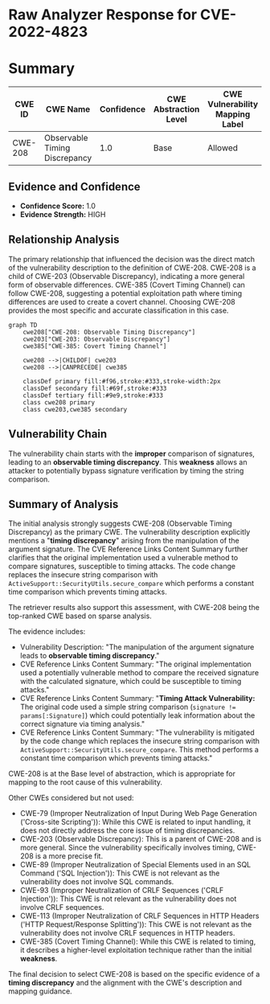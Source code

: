 # Raw Analyzer Response for CVE-2022-4823

# Summary
| CWE ID | CWE Name | Confidence | CWE Abstraction Level | CWE Vulnerability Mapping Label | CWE-Vulnerability Mapping Notes |
|---|---|---|---|---|---|
| CWE-208 | Observable Timing Discrepancy | 1.0 | Base | Allowed | Primary CWE |

## Evidence and Confidence

*   **Confidence Score:** 1.0
*   **Evidence Strength:** HIGH

## Relationship Analysis
The primary relationship that influenced the decision was the direct match of the vulnerability description to the definition of CWE-208. CWE-208 is a child of CWE-203 (Observable Discrepancy), indicating a more general form of observable differences. CWE-385 (Covert Timing Channel) can follow CWE-208, suggesting a potential exploitation path where timing differences are used to create a covert channel. Choosing CWE-208 provides the most specific and accurate classification in this case.

```mermaid
graph TD
    cwe208["CWE-208: Observable Timing Discrepancy"]
    cwe203["CWE-203: Observable Discrepancy"]
    cwe385["CWE-385: Covert Timing Channel"]
    
    cwe208 -->|CHILDOF| cwe203
    cwe208 -->|CANPRECEDE| cwe385
    
    classDef primary fill:#f96,stroke:#333,stroke-width:2px
    classDef secondary fill:#69f,stroke:#333
    classDef tertiary fill:#9e9,stroke:#333
    class cwe208 primary
    class cwe203,cwe385 secondary
```

## Vulnerability Chain
The vulnerability chain starts with the **improper** comparison of signatures, leading to an **observable timing discrepancy**. This **weakness** allows an attacker to potentially bypass signature verification by timing the string comparison.

## Summary of Analysis
The initial analysis strongly suggests CWE-208 (Observable Timing Discrepancy) as the primary CWE. The vulnerability description explicitly mentions a "**timing discrepancy**" arising from the manipulation of the argument signature. The CVE Reference Links Content Summary further clarifies that the original implementation used a vulnerable method to compare signatures, susceptible to timing attacks. The code change replaces the insecure string comparison with `ActiveSupport::SecurityUtils.secure_compare` which performs a constant time comparison which prevents timing attacks.

The retriever results also support this assessment, with CWE-208 being the top-ranked CWE based on sparse analysis.

The evidence includes:

*   Vulnerability Description: "The manipulation of the argument signature leads to **observable timing discrepancy**."
*   CVE Reference Links Content Summary: "The original implementation used a potentially vulnerable method to compare the received signature with the calculated signature, which could be susceptible to timing attacks."
*   CVE Reference Links Content Summary: "**Timing Attack Vulnerability:** The original code used a simple string comparison (`signature != params[:Signature]`) which could potentially leak information about the correct signature via timing analysis."
*   CVE Reference Links Content Summary: "The vulnerability is mitigated by the code change which replaces the insecure string comparison with `ActiveSupport::SecurityUtils.secure_compare`. This method performs a constant time comparison which prevents timing attacks."

CWE-208 is at the Base level of abstraction, which is appropriate for mapping to the root cause of this vulnerability.

Other CWEs considered but not used:

*   CWE-79 (Improper Neutralization of Input During Web Page Generation ('Cross-site Scripting')): While this CWE is related to input handling, it does not directly address the core issue of timing discrepancies.
*   CWE-203 (Observable Discrepancy): This is a parent of CWE-208 and is more general. Since the vulnerability specifically involves timing, CWE-208 is a more precise fit.
*   CWE-89 (Improper Neutralization of Special Elements used in an SQL Command ('SQL Injection')): This CWE is not relevant as the vulnerability does not involve SQL commands.
*   CWE-93 (Improper Neutralization of CRLF Sequences ('CRLF Injection')): This CWE is not relevant as the vulnerability does not involve CRLF sequences.
*   CWE-113 (Improper Neutralization of CRLF Sequences in HTTP Headers ('HTTP Request/Response Splitting')): This CWE is not relevant as the vulnerability does not involve CRLF sequences in HTTP headers.
*   CWE-385 (Covert Timing Channel): While this CWE is related to timing, it describes a higher-level exploitation technique rather than the initial **weakness**.

The final decision to select CWE-208 is based on the specific evidence of a **timing discrepancy** and the alignment with the CWE's description and mapping guidance.